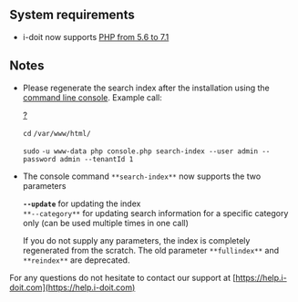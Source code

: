 System requirements
-------------------

*   i-doit now supports [PHP from 5.6 to 7.1](/display/en/System+Requirements)
    

Notes
-----

*   Please regenerate the search index after the installation using the [command line console](/display/en/Console). Example call:  
    
    [?](#)
    
    `cd` `/var/www/html/`
    
    `sudo` `-u www-data php console.php search-index --user admin --password admin --tenantId 1`
    
      
    
*   The console command `**search-index**` now supports the two parameters  
      
    **`--update`** for updating the index  
    `**--category**` for updating search information for a specific category only (can be used multiple times in one call)  
      
    If you do not supply any parameters, the index is completely regenerated from the scratch. The old parameter `**fullindex**` and `**reindex**` are deprecated.
    

For any questions do not hesitate to contact our support at [https://help.i-doit.com](https://help.i-doit.com)